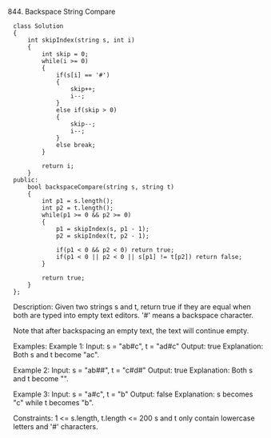 844. Backspace String Compare
```
class Solution 
{
    int skipIndex(string s, int i)
    {
        int skip = 0;
        while(i >= 0)
        {
            if(s[i] == '#')
            {
                skip++;
                i--;
            }
            else if(skip > 0)
            {
                skip--;
                i--;
            }
            else break;
        }

        return i;
    }
public:
    bool backspaceCompare(string s, string t)
    {
        int p1 = s.length();
        int p2 = t.length();
        while(p1 >= 0 && p2 >= 0)
        {
            p1 = skipIndex(s, p1 - 1);
            p2 = skipIndex(t, p2 - 1);

            if(p1 < 0 && p2 < 0) return true;
            if(p1 < 0 || p2 < 0 || s[p1] != t[p2]) return false;
        }

        return true;
    }
};
```

Description:
Given two strings s and t, return true if they are equal when both are typed into empty text editors. '#' means a backspace character.

Note that after backspacing an empty text, the text will continue empty.

Examples:
Example 1:
Input: s = "ab#c", t = "ad#c"
Output: true
Explanation: Both s and t become "ac".

Example 2:
Input: s = "ab##", t = "c#d#"
Output: true
Explanation: Both s and t become "".

Example 3:
Input: s = "a#c", t = "b"
Output: false
Explanation: s becomes "c" while t becomes "b".
 
Constraints:
1 <= s.length, t.length <= 200
s and t only contain lowercase letters and '#' characters.
